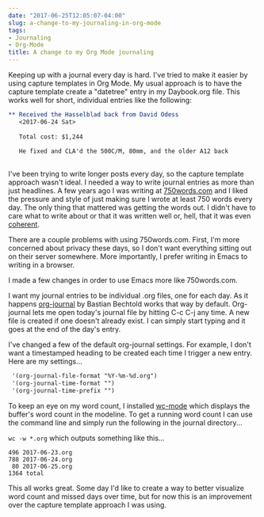 ```yaml
---
date: "2017-06-25T12:05:07-04:00"
slug: a-change-to-my-journaling-in-org-mode
tags:
- Journaling
- Org-Mode
title: A change to my Org Mode journaling
---
```


Keeping up with a journal every day is hard. I've tried to make it easier by
using capture templates in Org Mode. My usual approach is to have the capture
template create a "datetree" entry in my Daybook.org file. This works well for
short, individual entries like the following:

``` orgmode
** Received the Hasselblad back from David Odess
   <2017-06-24 Sat>
   
   Total cost: $1,244
   
   He fixed and CLA'd the 500C/M, 80mm, and the older A12 back
   
```

I've been trying to write longer posts every day, so the capture template
approach wasn't ideal. I needed a way to write journal entries as more than
just headlines. A few years ago I was writing
at [750words.com](http://750words.com) and I liked the pressure and style of
just making sure I wrote at least 750 words every day. The only thing that
mattered was getting the words out. I didn't have to care what to write about or
that it was written well or, hell, that it was
even [coherent](https://baty.net/2012/750-words/).

There are a couple problems with using 750words.com. First, I'm more concerned
about privacy these days, so I don't want everything sitting out on their server
somewhere. More importantly, I prefer writing in Emacs to writing in a browser.

I made a few changes in order to use Emacs more like 750words.com.

I want my journal entries to be individual .org files, one for each day. As it
happens [org-journal](https://github.com/bastibe/org-journal) by Bastian
Bechtold works that way by default. Org-journal lets me open today's journal
file by hitting C-c C-j any time. A new file is created if one doesn't already
exist. I can simply start typing and it goes at the end of the day's entry.

I've changed a few of the default org-journal settings. For example, I don't
want a timestamped heading to be created each time I trigger a new entry.
Here are my settings...

``` orgmode
 '(org-journal-file-format "%Y-%m-%d.org")
 '(org-journal-time-format "")
 '(org-journal-time-prefix "")

```

To keep an eye on my word count, I
installed [wc-mode](https://github.com/bnbeckwith/wc-mode) which displays the
buffer's word count in the modeline. To get a running word count I can use the
command line and simply run the following in the journal directory...

`wc -w *.org` which outputs something like this...

```
496 2017-06-23.org
788 2017-06-24.org
 80 2017-06-25.org
1364 total
```

This all works great. Some day I'd like to create a way to better visualize word
count and missed days over time, but for now this is an improvement over the
capture template approach I was using.






